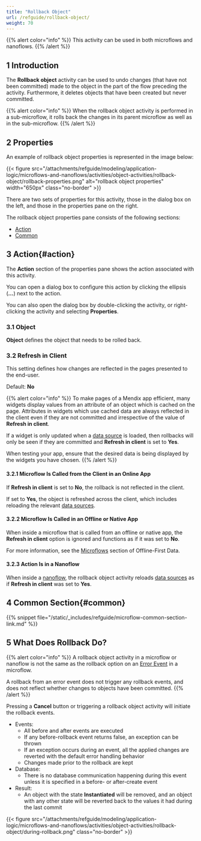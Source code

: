 ```yaml
---
title: "Rollback Object"
url: /refguide/rollback-object/
weight: 70
---
```


{{% alert color="info" %}}
This activity can be used in both microflows and nanoflows.
{{% /alert %}}

## 1 Introduction

The **Rollback object** activity can be used to undo changes (that have not been committed) made to the object in the part of the flow preceding the activity. Furthermore, it deletes objects that have been created but never committed.

{{% alert color="info" %}}
When the rollback object activity is performed in a sub-microflow, it rolls back the changes in its parent microflow as well as in the sub-microflow.
{{% /alert %}}

## 2 Properties

An example of rollback object properties is represented in the image below:

{{< figure src="/attachments/refguide/modeling/application-logic/microflows-and-nanoflows/activities/object-activities/rollback-object/rollback-properties.png" alt="rollback object properties" width="650px" class="no-border" >}}

There are two sets of properties for this activity, those in the dialog box on the left, and those in the properties pane on the right.

The rollback object properties pane consists of the following sections:

* [Action](#action)
* [Common](#common)

## 3 Action{#action}

The **Action** section of the properties pane shows the action associated with this activity.

You can open a dialog box to configure this action by clicking the ellipsis (**…**) next to the action.

You can also open the dialog box by double-clicking the activity, or right-clicking the activity and selecting **Properties**.

### 3.1 Object

**Object** defines the object that needs to be rolled back.

### 3.2 Refresh in Client

This setting defines how changes are reflected in the pages presented to the end-user.

Default: **No**

{{% alert color="info" %}}
To make pages of a Mendix app efficient, many widgets display values from an attribute of an object which is cached on the page. Attributes in widgets which use cached data are always reflected in the client even if they are not committed and irrespective of the value of **Refresh in client**.

If a widget is only updated when a [data source](/refguide/data-sources/) is loaded, then rollbacks will only be seen if they are committed and **Refresh in client** is set to **Yes**.

When testing your app, ensure that the desired data is being displayed by the widgets you have chosen.
{{% /alert %}}

#### 3.2.1 Microflow Is Called from the Client in an Online App

If **Refresh in client** is set to **No**, the rollback is not reflected in the client.

If set to **Yes**, the object is refreshed across the client, which includes reloading the relevant [data sources](/refguide/data-sources/).

#### 3.2.2 Microflow Is Called in an Offline or Native App

When inside a microflow that is called from an offline or native app, the **Refresh in client** option is ignored and functions as if it was set to **No**.

For more information, see the [Microflows](/refguide/mobile/building-efficient-mobile-apps/offlinefirst-data/best-practices/#microflows) section of Offline-First Data.

#### 3.2.3 Action Is in a Nanoflow

When inside a [nanoflow](/refguide/nanoflows/), the rollback object activity reloads [data sources](/refguide/data-sources/) as if **Refresh in client** was set to **Yes**.

## 4 Common Section{#common}

{{% snippet file="/static/_includes/refguide/microflow-common-section-link.md" %}}

## 5 What Does Rollback Do?

{{% alert color="info" %}}
A rollback object activity in a microflow or nanoflow is not the same as the rollback option on an [Error Event](/refguide/error-event/) in a microflow.

A rollback from an error event does not trigger any rollback events, and does not reflect whether changes to objects have been committed.
{{% /alert %}}

Pressing a **Cancel** button or triggering a rollback object activity will initiate the rollback events.

* Events:
    * All before and after events are executed
    * If any before-rollback event returns false, an exception can be thrown
    * If an exception occurs during an event, all the applied changes are reverted with the default error handling behavior
    * Changes made prior to the rollback are kept
* Database:
    * There is no database communication happening during this event unless it is specified in a before- or after-create event
* Result:
    * An object with the state **Instantiated** will be removed, and an object with any other state will be reverted back to the values it had during the last commit

{{< figure src="/attachments/refguide/modeling/application-logic/microflows-and-nanoflows/activities/object-activities/rollback-object/during-rollback.png" class="no-border" >}}

